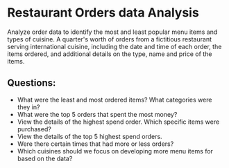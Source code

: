 # Restaurant Orders data Analysis
Analyze order data to identify the most and least popular menu items and types of cuisine.
A quarter's worth of orders from a fictitious restaurant serving international cuisine, including the date and time of each order, the items ordered, and additional details on the type, name and price of the items.
## Questions:
- What were the least and most ordered items? What categories were they in?
- What were the top 5 orders that spent the most money?
- View the details of the highest spend order. Which specific items were purchased?
- View the details of the top 5 highest spend orders.
- Were there certain times that had more or less orders?
- Which cuisines should we focus on developing more menu items for based on the data?
  


